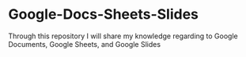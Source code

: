 # Google-Docs-Sheets-Slides
Through this repository I will share my knowledge regarding to Google Documents, Google Sheets, and Google Slides
